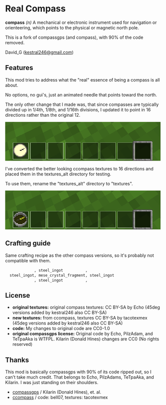 Real Compass
============

**compass** *(n)* A mechanical or electronic instrument used for navigation or orienteering,
which points to the physical or magnetic north pole.

This is a fork of compassgps (and compass), with 90% of the code removed.

David_G (kestral246@gmail.com)


Features
--------
This mod tries to address what the "real" essence of being a compass is all about.

No options, no gui's, just an animated needle that points toward the north.

The only other change that I made was, that since compasses are typically divided up in 1/4th, 
1/8th, and 1/16th divisions, I updated it to point in 16 directions rather than the original 12.

![Realcompass Screenshot](screenshot.png "Realcompass")

I've converted the better looking ccompass textures to 16 directions and placed them in the
textures_alt directory for testing.

To use them, rename the "textures_alt" directory to "textures". 

![Realcompass_alt Screenshot](screenshot_alt.png "Realcompass_alt")


Crafting guide
--------------
Same crafting recipe as the other compass versions, so it's probably not compatible with them.

```
             , steel_ingot          ,
  steel_ingot, mese_crystal_fragment, steel_ingot
             , steel_ingot          ,
```


License
-------
- **original textures:** original compass textures: CC BY-SA by Echo (45deg versions added by kestral246 also CC BY-SA)
- **new textures:** from ccompass, textures CC BY-SA by tacotexmex (45deg versions added by kestral246 also CC BY-SA)
- **code:**  My changes to original code are CC0-1.0
- **original compassgps license:** Original code by Echo, PilzAdam, and TeTpaAka is WTFPL. Kilarin (Donald Hines) changes are CC0 (No rights reserved)


Thanks
------
This mod is basically compassgps with 90% of its code ripped out, so I can't take much credit.
That belongs to Echo, PilzAdams, TeTpaAka, and Kilarin.  I was just standing on their shoulders.

- [compassgps](https://github.com/Kilarin/compassgps) / Kilarin (Donald Hines),
et. al.
- [ccompass](https://github.com/minetest-mods/ccompass) / code: bell07, textures: tacotexmex
